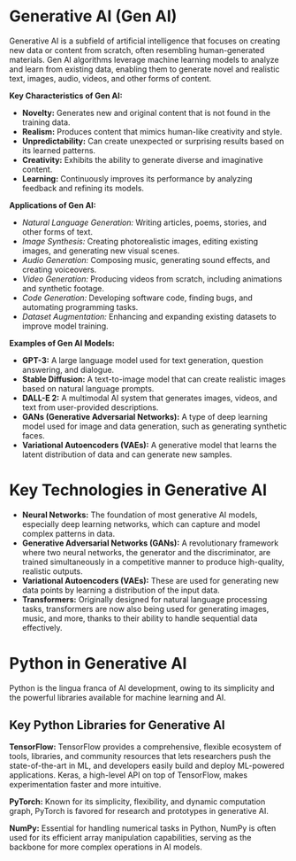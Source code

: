 # Generative AI (Gen AI)

Generative AI is a subfield of artificial intelligence that focuses on creating new data or content from scratch, often resembling human-generated materials. Gen AI algorithms leverage machine learning models to analyze and learn from existing data, enabling them to generate novel and realistic text, images, audio, videos, and other forms of content.

**Key Characteristics of Gen AI:**

- **Novelty:** Generates new and original content that is not found in the training data.
- **Realism:** Produces content that mimics human-like creativity and style.
- **Unpredictability:** Can create unexpected or surprising results based on its learned patterns.
- **Creativity:** Exhibits the ability to generate diverse and imaginative content.
- **Learning:** Continuously improves its performance by analyzing feedback and refining its models.

**Applications of Gen AI:**

- *Natural Language Generation:* Writing articles, poems, stories, and other forms of text.
- *Image Synthesis:* Creating photorealistic images, editing existing images, and generating new visual scenes.
- *Audio Generation:* Composing music, generating sound effects, and creating voiceovers.
- *Video Generation:* Producing videos from scratch, including animations and synthetic footage.
- *Code Generation:* Developing software code, finding bugs, and automating programming tasks.
- *Dataset Augmentation:* Enhancing and expanding existing datasets to improve model training.

**Examples of Gen AI Models:**

- **GPT-3:** A large language model used for text generation, question answering, and dialogue.
- **Stable Diffusion:** A text-to-image model that can create realistic images based on natural language prompts.
- **DALL-E 2:** A multimodal AI system that generates images, videos, and text from user-provided descriptions.
- **GANs (Generative Adversarial Networks):** A type of deep learning model used for image and data generation, such as generating synthetic faces.
- **Variational Autoencoders (VAEs):** A generative model that learns the latent distribution of data and can generate new samples.

# Key Technologies in Generative AI
- **Neural Networks:** The foundation of most generative AI models, especially deep learning networks, which can capture and model complex patterns in data.
- **Generative Adversarial Networks (GANs):** A revolutionary framework where two neural networks, the generator and the discriminator, are trained simultaneously in a competitive manner to produce high-quality, realistic outputs.
- **Variational Autoencoders (VAEs):** These are used for generating new data points by learning a distribution of the input data.
- **Transformers:** Originally designed for natural language processing tasks, transformers are now also being used for generating images, music, and more, thanks to their ability to handle sequential data effectively.

# Python in Generative AI
Python is the lingua franca of AI development, owing to its simplicity and the powerful libraries available for machine learning and AI.

## Key Python Libraries for Generative AI
**TensorFlow:** TensorFlow provides a comprehensive, flexible ecosystem of tools, libraries, and community resources that lets researchers push the state-of-the-art in ML, and developers easily build and deploy ML-powered applications. Keras, a high-level API on top of TensorFlow, makes experimentation faster and more intuitive.

**PyTorch:** Known for its simplicity, flexibility, and dynamic computation graph, PyTorch is favored for research and prototypes in generative AI.

**NumPy:** Essential for handling numerical tasks in Python, NumPy is often used for its efficient array manipulation capabilities, serving as the backbone for more complex operations in AI models.